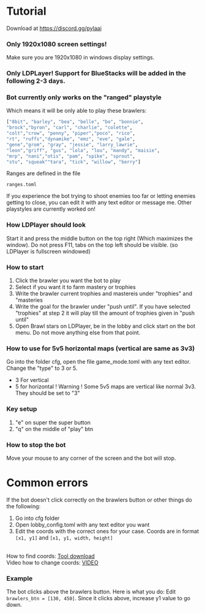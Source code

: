 # Tutorial 
Download at https://discord.gg/pylaai

### Only 1920x1080 screen settings!
Make sure you are 1920x1080 in windows display settings.

### Only LDPLayer! Support for BlueStacks will be added in the following 2-3 days.

### Bot currently only works on the "ranged" playstyle
Which means it will be only able to play these brawlers:
```py
["8bit", "barley", "bea", "belle", "bo", "bonnie",
"brock","byron", "carl", "charlie", "colette",
"colt","crow", "penny", "piper","poco", "rico",
"rt", "ruffs","dynamike", "emz", "eve", "gale",
"gene","grom", "gray", "jessie", "larry_lawrie",
"leon","griff", "gus", "lola", "lou", "mandy", "maisie",
"mrp", "nani","otis", "pam", "spike", "sprout",
"stu", "squeak""tara", "tick", "willow", "berry"]
```
Ranges are defined in the file 
```
ranges.toml
```
If you experience the bot trying to shoot enemies too far or letting enemies getting to close, you can edit it with any text editor or message me.
Other playstyles are currently worked on!

### How LDPlayer should look
Start it and press the middle button on the top right (Which maximizes the window). Do not press F11, tabs on the top left should be visible. (so LDPlayer is fullscreen windowed)

### How to start
1. Click the brawler you want the bot to play
2. Select if you want it to farm mastery or trophies
3. Write the brawler current trophies and mastereis under "trophies" and "masteries
4. Write the goal for the brawler under "push until". If you have selected "trophies" at step 2 it will play till the amount of trophies given in "push until"
5. Open Brawl stars on LDPlayer, be in the lobby and click start on the bot menu. Do not move anything else from that point.

### How to use for 5v5 horizontal maps (vertical are same as 3v3)
Go into the folder cfg, open the file game_mode.toml with any text editor. Change the "type" to 3 or 5.<br>
- 3 For vertical
- 5 for horizontal
! Warning ! Some 5v5 maps are vertical like normal 3v3. They should be set to "3"


### Key setup
1. "e" on super the super button
2. "q" on the middle of "play" btn


### How to stop the bot
Move your mouse to any corner of the screen and the bot will stop.


# Common errors
If the bot doesn't click correctly on the brawlers button or other things do the following:
1. Go into cfg folder
2. Open lobby_config.toml with any text editor you want
3. Edit the coords with the correct ones for your case.
Coords are in format ```[x1, y1]``` and ```[x1, y1, width, height]```<br><br>

How to find coords:
[Tool download](https://www.mediafire.com/file/weq2zklef8h5hv8/Mofiki%2527s_Coordinate_Finder.zip/file) <br>
Video how to change coords:
[VIDEO](https://youtu.be/Pxo7WgfcvwM)
<br>


### Example
The bot clicks above the brawlers button. Here is what you do:
Edit ```brawlers_btn = [130, 450]```. Since it clicks above, increase y1 value to go down. 
